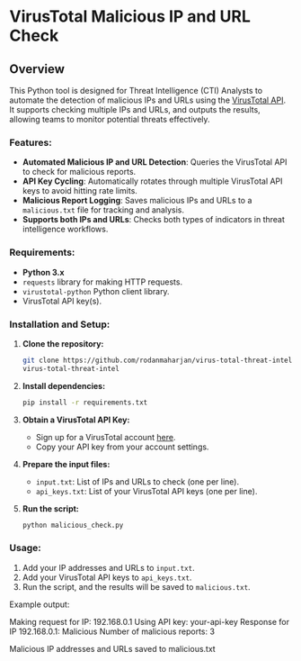# VirusTotal Malicious IP and URL Check

## Overview

This Python tool is designed for Threat Intelligence (CTI) Analysts to automate the detection of malicious IPs and URLs using the [VirusTotal API](https://www.virustotal.com/). It supports checking multiple IPs and URLs, and outputs the results, allowing teams to monitor potential threats effectively.

### Features:
- **Automated Malicious IP and URL Detection**: Queries the VirusTotal API to check for malicious reports.
- **API Key Cycling**: Automatically rotates through multiple VirusTotal API keys to avoid hitting rate limits.
- **Malicious Report Logging**: Saves malicious IPs and URLs to a `malicious.txt` file for tracking and analysis.
- **Supports both IPs and URLs**: Checks both types of indicators in threat intelligence workflows.

### Requirements:
- **Python 3.x**
- `requests` library for making HTTP requests.
- `virustotal-python` Python client library.
- VirusTotal API key(s).

### Installation and Setup:

1. **Clone the repository:**
    ```bash
    git clone https://github.com/rodanmaharjan/virus-total-threat-intel.git
    virus-total-threat-intel
    ```

2. **Install dependencies:**
    ```bash
    pip install -r requirements.txt
    ```

3. **Obtain a VirusTotal API Key:**
    - Sign up for a VirusTotal account [here](https://www.virustotal.com/).
    - Copy your API key from your account settings.

4. **Prepare the input files:**
    - `input.txt`: List of IPs and URLs to check (one per line).
    - `api_keys.txt`: List of your VirusTotal API keys (one per line).

5. **Run the script:**
    ```bash
    python malicious_check.py
    ```

### Usage:
1. Add your IP addresses and URLs to `input.txt`.
2. Add your VirusTotal API keys to `api_keys.txt`.
3. Run the script, and the results will be saved to `malicious.txt`.

Example output:

Making request for IP: 192.168.0.1 Using API key: your-api-key Response for IP 192.168.0.1: Malicious Number of malicious reports: 3

Malicious IP addresses and URLs saved to malicious.txt
